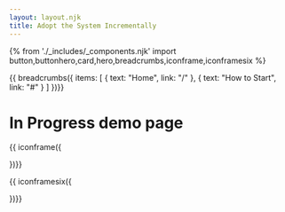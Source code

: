```yaml
---
layout: layout.njk
title: Adopt the System Incrementally
---
```

{% from './_includes/_components.njk' import button,buttonhero,card,hero,breadcrumbs,iconframe,iconframesix %} 

{{ breadcrumbs({ 
     items: [
    {
      text: "Home",
      link: "/"
    },
    {
      text: "How to Start",
      link: "#"
    }
  ]
})}}

# In Progress demo page


{{ iconframe({ 
    
})}}






{{ iconframesix({ 
    
})}}










